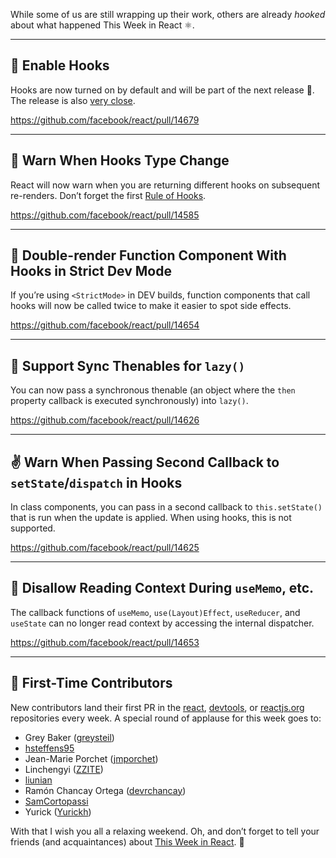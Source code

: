 While some of us are still wrapping up their work, others are already _hooked_ about what happened This Week in React ⚛️.

---

## 📌 Enable Hooks

Hooks are now turned on by default and will be part of the next release 🎉. The release is also [very close](https://twitter.com/dan_abramov/status/1086658019323269121).

https://github.com/facebook/react/pull/14679

---

## 🏫 Warn When Hooks Type Change

React will now warn when you are returning different hooks on subsequent re-renders. Don’t forget the first [Rule of Hooks](https://reactjs.org/docs/hooks-rules.html#only-call-hooks-at-the-top-level).

https://github.com/facebook/react/pull/14585

---

## 🥢 Double-render Function Component With Hooks in Strict Dev Mode

If you’re using `<StrictMode>` in DEV builds, function components that call hooks will now be called twice to make it easier to spot side effects.

https://github.com/facebook/react/pull/14654

---

## 🔄 Support Sync Thenables for `lazy()`

You can now pass a synchronous thenable (an object where the `then` property callback is executed synchronously) into `lazy()`.

https://github.com/facebook/react/pull/14626

---


## ✌️ Warn When Passing Second Callback to `setState`/`dispatch` in Hooks

In class components, you can pass in a second callback to `this.setState()` that is run when the update is applied. When using hooks, this is not supported.

https://github.com/facebook/react/pull/14625

---

## 🛑 Disallow Reading Context During `useMemo`, etc.

The callback functions of `useMemo`, `use(Layout)Effect`, `useReducer`, and `useState` can no longer read context by accessing the internal dispatcher.

https://github.com/facebook/react/pull/14653

---

## 👏 First-Time Contributors

New contributors land their first PR in the [react](https://github.com/facebook/react), [devtools](https://github.com/facebook/react-devtools), or [reactjs.org](https://github.com/reactjs/reactjs.org) repositories every week. A special round of applause for this week goes to:

 - Grey Baker ([greysteil](https://github.com/greysteil))
 - [hsteffens95](https://github.com/hsteffens95)
 - Jean-Marie Porchet ([jmporchet](https://github.com/jmporchet))
 - Linchengyi ([ZZITE](https://github.com/ZZITE))
 - [liunian](https://github.com/liunian)
 - Ramón Chancay Ortega ([devrchancay](https://github.com/devrchancay))
 - [SamCortopassi](https://github.com/SamCortopassi)
 - Yurick ([Yurickh](https://github.com/Yurickh))

With that I wish you all a relaxing weekend. Oh, and don’t forget to tell your friends (and acquaintances) about [This Week in React](https://this-week-in-react.org). 👋
